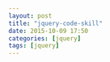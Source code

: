 ```yaml
---
layout: post
title: "jquery-code-skill"
date: 2015-10-09 17:50
categories: [jquery]
tags: [jquery]
---
```

